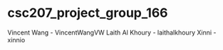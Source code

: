 # csc207_project_group_166

Vincent Wang - VincentWangVW
Laith Al Khoury - laithalkhoury
Xinni - xinnio<br/>
